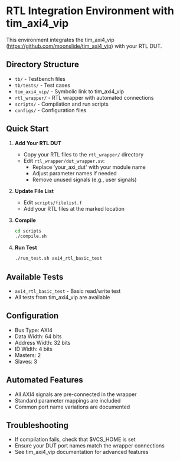 # RTL Integration Environment with tim_axi4_vip

This environment integrates the tim_axi4_vip (https://github.com/moonslide/tim_axi4_vip) with your RTL DUT.

## Directory Structure
- `tb/` - Testbench files
- `tb/tests/` - Test cases  
- `tim_axi4_vip/` - Symbolic link to tim_axi4_vip
- `rtl_wrapper/` - RTL wrapper with automated connections
- `scripts/` - Compilation and run scripts
- `configs/` - Configuration files

## Quick Start

1. **Add Your RTL DUT**
   - Copy your RTL files to the `rtl_wrapper/` directory
   - Edit `rtl_wrapper/dut_wrapper.sv`:
     - Replace 'your_axi_dut' with your module name
     - Adjust parameter names if needed
     - Remove unused signals (e.g., user signals)

2. **Update File List**
   - Edit `scripts/filelist.f`
   - Add your RTL files at the marked location

3. **Compile**
   ```bash
   cd scripts
   ./compile.sh
   ```

4. **Run Test**
   ```bash
   ./run_test.sh axi4_rtl_basic_test
   ```

## Available Tests
- `axi4_rtl_basic_test` - Basic read/write test
- All tests from tim_axi4_vip are available

## Configuration
- Bus Type: AXI4
- Data Width: 64 bits
- Address Width: 32 bits
- ID Width: 4 bits
- Masters: 2
- Slaves: 3

## Automated Features
- All AXI4 signals are pre-connected in the wrapper
- Standard parameter mappings are included
- Common port name variations are documented

## Troubleshooting
- If compilation fails, check that $VCS_HOME is set
- Ensure your DUT port names match the wrapper connections
- See tim_axi4_vip documentation for advanced features
